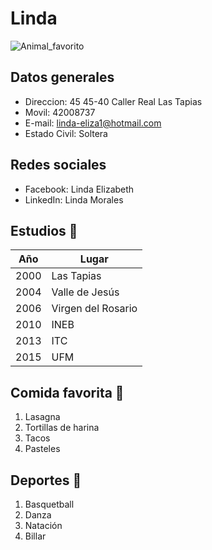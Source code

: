 # Linda

![Animal_favorito](http://plantasdeacuarios.com/images/categories/tortuga_orejas_rojas.jpg)

## Datos generales
* Direccion: 45 45-40 Caller Real Las Tapias
* Movil: 42008737
* E-mail: linda-eliza1@hotmail.com
* Estado Civil: Soltera

## Redes sociales
* Facebook: Linda Elizabeth
* LinkedIn: Linda Morales

## Estudios :blue_book:

Año | Lugar
--- | -----
2000 | Las Tapias
2004 | Valle de Jesús
2006 | Virgen del Rosario
2010 | INEB
2013 | ITC
2015 | UFM

## Comida favorita :cake:
1. Lasagna
2. Tortillas de harina
3. Tacos
4. Pasteles

## Deportes :basketball:
1. Basquetball
2. Danza
3. Natación
4. Billar
